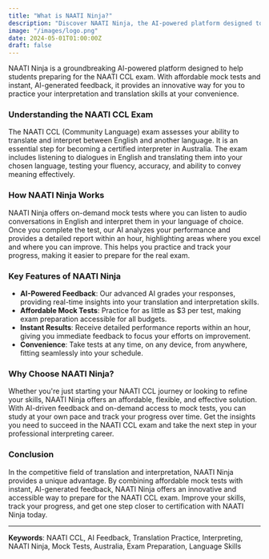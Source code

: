 ```yaml
---
title: "What is NAATI Ninja?"
description: "Discover NAATI Ninja, the AI-powered platform designed to help you ace your NAATI CCL exam. Take affordable mock tests, get instant feedback, and track your progress—perfect for aspiring interpreters and translators."
image: "/images/logo.png"
date: 2024-05-01T01:00:00Z
draft: false
---
```


NAATI Ninja is a groundbreaking AI-powered platform designed to help students preparing for the NAATI CCL exam. With affordable mock tests and instant, AI-generated feedback, it provides an innovative way for you to practice your interpretation and translation skills at your convenience.

### Understanding the NAATI CCL Exam

The NAATI CCL (Community Language) exam assesses your ability to translate and interpret between English and another language. It is an essential step for becoming a certified interpreter in Australia. The exam includes listening to dialogues in English and translating them into your chosen language, testing your fluency, accuracy, and ability to convey meaning effectively.

### How NAATI Ninja Works

NAATI Ninja offers on-demand mock tests where you can listen to audio conversations in English and interpret them in your language of choice. Once you complete the test, our AI analyzes your performance and provides a detailed report within an hour, highlighting areas where you excel and where you can improve. This helps you practice and track your progress, making it easier to prepare for the real exam.

### Key Features of NAATI Ninja

- **AI-Powered Feedback**: Our advanced AI grades your responses, providing real-time insights into your translation and interpretation skills.
- **Affordable Mock Tests**: Practice for as little as $3 per test, making exam preparation accessible for all budgets.
- **Instant Results**: Receive detailed performance reports within an hour, giving you immediate feedback to focus your efforts on improvement.
- **Convenience**: Take tests at any time, on any device, from anywhere, fitting seamlessly into your schedule.

### Why Choose NAATI Ninja?

Whether you're just starting your NAATI CCL journey or looking to refine your skills, NAATI Ninja offers an affordable, flexible, and effective solution. With AI-driven feedback and on-demand access to mock tests, you can study at your own pace and track your progress over time. Get the insights you need to succeed in the NAATI CCL exam and take the next step in your professional interpreting career.

### Conclusion

In the competitive field of translation and interpretation, NAATI Ninja provides a unique advantage. By combining affordable mock tests with instant, AI-generated feedback, NAATI Ninja offers an innovative and accessible way to prepare for the NAATI CCL exam. Improve your skills, track your progress, and get one step closer to certification with NAATI Ninja today.

---

**Keywords**: NAATI CCL, AI Feedback, Translation Practice, Interpreting, NAATI Ninja, Mock Tests, Australia, Exam Preparation, Language Skills
